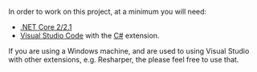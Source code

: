 In order to work on this project, at a minimum you will need:
- [.NET Core 2/2.1](https://www.microsoft.com/net/download)
- [Visual Studio Code](https://code.visualstudio.com/) with the [C#](https://marketplace.visualstudio.com/items?itemName=ms-vscode.csharp) extension.

If you are using a Windows machine, and are used to using Visual Studio with other extensions, e.g. Resharper, the please feel free to use that.
